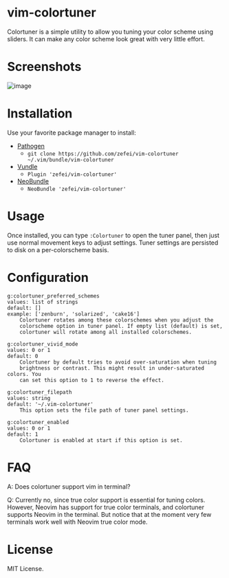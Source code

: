 # vim-colortuner

Colortuner is a simple utility to allow you tuning your color scheme using 
sliders. It can make any color scheme look great with very little effort.

# Screenshots

![image](https://raw.githubusercontent.com/zefei/vim-colortuner/master/screenshots/screencast1.gif)

# Installation

Use your favorite package manager to install:

* [Pathogen](https://github.com/tpope/vim-pathogen)
  * `git clone https://github.com/zefei/vim-colortuner 
    ~/.vim/bundle/vim-colortuner`
* [Vundle](https://github.com/gmarik/Vundle.vim)
  * `Plugin 'zefei/vim-colortuner'`
* [NeoBundle](https://github.com/Shougo/neobundle.vim)
  * `NeoBundle 'zefei/vim-colortuner'`

# Usage

Once installed, you can type `:Colortuner` to open the tuner panel, then just 
use normal movement keys to adjust settings. Tuner settings are persisted to 
disk on a per-colorscheme basis.

# Configuration

    g:colortuner_preferred_schemes
    values: list of strings
    default: []
    example: ['zenburn', 'solarized', 'cake16']
        Colortuner rotates among these colorschemes when you adjust the 
        colorscheme option in tuner panel. If empty list (default) is set, 
        colortuner will rotate among all installed colorschemes.

    g:colortuner_vivid_mode
    values: 0 or 1
    default: 0
        Colortuner by default tries to avoid over-saturation when tuning 
        brightness or contrast. This might result in under-saturated colors. You 
        can set this option to 1 to reverse the effect.

    g:colortuner_filepath
    values: string
    default: '~/.vim-colortuner'
        This option sets the file path of tuner panel settings.

    g:colortuner_enabled
    values: 0 or 1
    default: 1
        Colortuner is enabled at start if this option is set.

# FAQ

A: Does colortuner support vim in terminal?

Q: Currently no, since true color support is essential for tuning colors. 
However, Neovim has support for true color terminals, and colortuner supports 
Neovim in the terminal. But notice that at the moment very few terminals work 
well with Neovim true color mode.

# License

MIT License.
